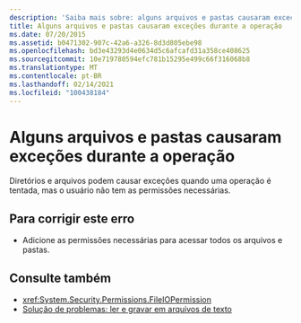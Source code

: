 ```yaml
---
description: 'Saiba mais sobre: alguns arquivos e pastas causaram exceções durante a operação'
title: Alguns arquivos e pastas causaram exceções durante a operação
ms.date: 07/20/2015
ms.assetid: b0471302-907c-42a6-a326-8d3d805ebe98
ms.openlocfilehash: bd3e43293d4e0634d5c6afcafd31a358ce408625
ms.sourcegitcommit: 10e719780594efc781b15295e499c66f316068b8
ms.translationtype: MT
ms.contentlocale: pt-BR
ms.lasthandoff: 02/14/2021
ms.locfileid: "100438184"
---
```

# <a name="some-files-and-folders-caused-exceptions-during-the-operation"></a>Alguns arquivos e pastas causaram exceções durante a operação

Diretórios e arquivos podem causar exceções quando uma operação é tentada, mas o usuário não tem as permissões necessárias.  
  
## <a name="to-correct-this-error"></a>Para corrigir este erro  
  
- Adicione as permissões necessárias para acessar todos os arquivos e pastas.  
  
## <a name="see-also"></a>Consulte também

- <xref:System.Security.Permissions.FileIOPermission>
- [Solução de problemas: ler e gravar em arquivos de texto](../developing-apps/programming/drives-directories-files/troubleshooting-reading-from-and-writing-to-text-files.md)
